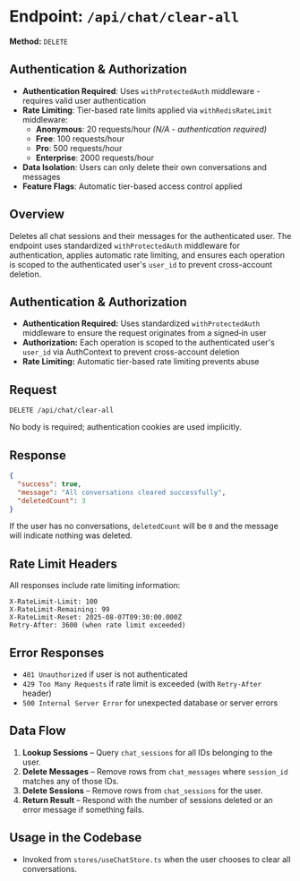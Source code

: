 # Endpoint: `/api/chat/clear-all`

**Method:** `DELETE`

## Authentication & Authorization

- **Authentication Required**: Uses `withProtectedAuth` middleware - requires valid user authentication
- **Rate Limiting**: Tier-based rate limits applied via `withRedisRateLimit` middleware:
  - **Anonymous**: 20 requests/hour _(N/A - authentication required)_
  - **Free**: 100 requests/hour
  - **Pro**: 500 requests/hour
  - **Enterprise**: 2000 requests/hour
- **Data Isolation**: Users can only delete their own conversations and messages
- **Feature Flags**: Automatic tier-based access control applied

## Overview

Deletes all chat sessions and their messages for the authenticated user. The endpoint uses standardized `withProtectedAuth` middleware for authentication, applies automatic rate limiting, and ensures each operation is scoped to the authenticated user's `user_id` to prevent cross-account deletion.

## Authentication & Authorization

- **Authentication Required:** Uses standardized `withProtectedAuth` middleware to ensure the request originates from a signed‑in user
- **Authorization:** Each operation is scoped to the authenticated user's `user_id` via AuthContext to prevent cross-account deletion
- **Rate Limiting:** Automatic tier-based rate limiting prevents abuse

## Request

```http
DELETE /api/chat/clear-all
```

No body is required; authentication cookies are used implicitly.

## Response

```json
{
  "success": true,
  "message": "All conversations cleared successfully",
  "deletedCount": 3
}
```

If the user has no conversations, `deletedCount` will be `0` and the message will indicate nothing was deleted.

## Rate Limit Headers

All responses include rate limiting information:

```
X-RateLimit-Limit: 100
X-RateLimit-Remaining: 99
X-RateLimit-Reset: 2025-08-07T09:30:00.000Z
Retry-After: 3600 (when rate limit exceeded)
```

## Error Responses

- `401 Unauthorized` if user is not authenticated
- `429 Too Many Requests` if rate limit is exceeded (with `Retry-After` header)
- `500 Internal Server Error` for unexpected database or server errors

## Data Flow

1. **Lookup Sessions** – Query `chat_sessions` for all IDs belonging to the user.
2. **Delete Messages** – Remove rows from `chat_messages` where `session_id` matches any of those IDs.
3. **Delete Sessions** – Remove rows from `chat_sessions` for the user.
4. **Return Result** – Respond with the number of sessions deleted or an error message if something fails.

## Usage in the Codebase

- Invoked from `stores/useChatStore.ts` when the user chooses to clear all conversations.

